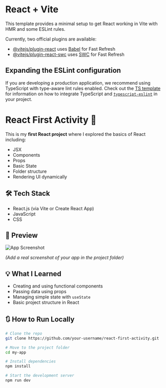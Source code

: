 # React + Vite

This template provides a minimal setup to get React working in Vite with HMR and some ESLint rules.

Currently, two official plugins are available:

- [@vitejs/plugin-react](https://github.com/vitejs/vite-plugin-react/blob/main/packages/plugin-react) uses [Babel](https://babeljs.io/) for Fast Refresh
- [@vitejs/plugin-react-swc](https://github.com/vitejs/vite-plugin-react/blob/main/packages/plugin-react-swc) uses [SWC](https://swc.rs/) for Fast Refresh

## Expanding the ESLint configuration

If you are developing a production application, we recommend using TypeScript with type-aware lint rules enabled. Check out the [TS template](https://github.com/vitejs/vite/tree/main/packages/create-vite/template-react-ts) for information on how to integrate TypeScript and [`typescript-eslint`](https://typescript-eslint.io) in your project.


# React First Activity 🚀

This is my **first React project** where I explored the basics of React including:

- JSX
- Components
- Props
- Basic State
- Folder structure
- Rendering UI dynamically

## 🛠️ Tech Stack

- React.js (via Vite or Create React App)
- JavaScript
- CSS

## 📸 Preview

![App Screenshot](./screenshot.png)

*(Add a real screenshot of your app in the project folder)*

## 💡 What I Learned

- Creating and using functional components
- Passing data using props
- Managing simple state with `useState`
- Basic project structure in React

## 🔃 How to Run Locally

```bash
# Clone the repo
git clone https://github.com/your-username/react-first-activity.git

# Move to the project folder
cd my-app

# Install dependencies
npm install

# Start the development server
npm run dev
